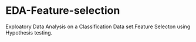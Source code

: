 # EDA-Feature-selection
Exploatory Data Analysis on a Classification Data set.Feature Selecton using Hypothesis testing.
